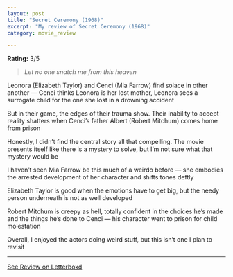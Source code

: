 ```yaml
---
layout: post
title: "Secret Ceremony (1968)"
excerpt: "My review of Secret Ceremony (1968)"
category: movie_review

---
```


**Rating:** 3/5

<blockquote><i>Let no one snatch me from this heaven</i></blockquote>Leonora (Elizabeth Taylor) and Cenci (Mia Farrow) find solace in other another — Cenci thinks Leonora is her lost mother, Leonora sees a surrogate child for the one she lost in a drowning accident

But in their game, the edges of their trauma show. Their inability to accept reality shatters when Cenci’s father Albert (Robert Mitchum) comes home from prison 

Honestly, I didn’t find the central story all that compelling. The movie presents itself like there is a mystery to solve, but I’m not sure what that mystery would be

I haven’t seen Mia Farrow be this much of a weirdo before — she embodies the arrested development of her character and shifts tones deftly

Elizabeth Taylor is good when the emotions have to get big, but the needy person underneath is not as well developed

Robert Mitchum is creepy as hell, totally confident in the choices he’s made and the things he’s done to Cenci — his character went to prison for child molestation

Overall, I enjoyed the actors doing weird stuff, but this isn’t one I plan to revisit

<hr>

[See Review on Letterboxd](https://boxd.it/4w8jYb)
